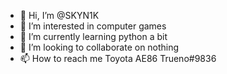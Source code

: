 - 👋 Hi, I’m @SKYN1K
- 👀 I’m interested in computer games
- 🌱 I’m currently learning python a bit
- 💞️ I’m looking to collaborate on nothing
- 📫 How to reach me Toyota AE86 Trueno#9836

<!---
SKYN1K/SKYN1K is a ✨ special ✨ repository because its `README.md` (this file) appears on your GitHub profile.
You can click the Preview link to take a look at your changes.
--->
